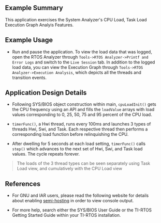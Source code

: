 ## Example Summary

This application exercises the System Analyzer's CPU Load, Task Load
Execution Graph Analyis Features.

## Example Usage

* Run and pause the application. To view the load data that was logged, open the
RTOS Analyzer through `Tools->RTOS Analyzer->Printf and Error Logs` and switch
to the `Live Session` tab. In addition to the logged load data, you can view
the Execution Graph through `Tools->RTOS Analyzer->Execution Analysis`, which
depicts all the threads and transition events.

## Application Design Details

* Following SYS/BIOS object construction within main,
`cpuLoadInit()` gets the CPU frequency using an API and
fills the `loadValue` arrays with load values corresponding to
0, 25, 50, 75 and 95 percent of the CPU load.

* `timerFunc()`, a Hwi thread, runs every 100ms and launches
3 types of threads Hwi, Swi, and Task. Each respective thread
then performs a corresponding load function before relinquishing the CPU.

* After dwelling for 5 seconds at each load setting, `timerFunc()`
calls `step()` which advances to the next set of Hwi, Swi, and
Task load values. The cycle repeats forever.

> The loads of the 3 thread types can be seen separately using
> Task Load view, and cumulatively with the CPU Load view

## References

* For GNU and IAR users, please read the following website for details
  about enabling [semi-hosting](http://processors.wiki.ti.com/index.php/TI-RTOS_Examples_SemiHosting)
  in order to view console output.

* For more help, search either the SYS/BIOS User Guide or the TI-RTOS
Getting Started Guide within your TI-RTOS installation.